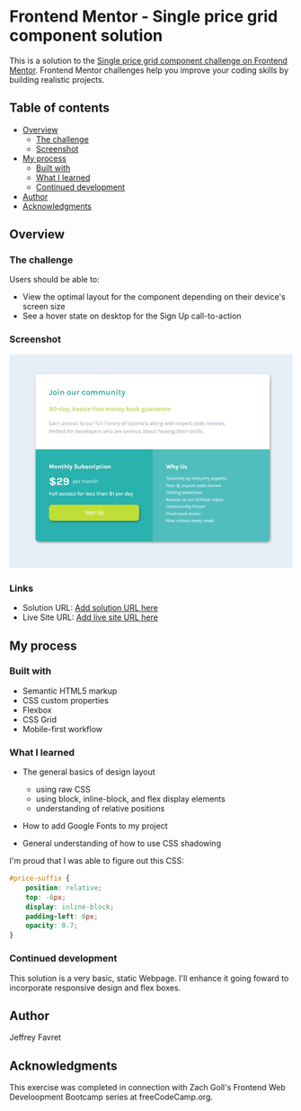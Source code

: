 # Frontend Mentor - Single price grid component solution

This is a solution to the [Single price grid component challenge on Frontend Mentor](https://www.frontendmentor.io/challenges/single-price-grid-component-5ce41129d0ff452fec5abbbc). Frontend Mentor challenges help you improve your coding skills by building realistic projects. 

## Table of contents

- [Overview](#overview)
  - [The challenge](#the-challenge)
  - [Screenshot](#screenshot)
- [My process](#my-process)
  - [Built with](#built-with)
  - [What I learned](#what-i-learned)
  - [Continued development](#continued-development)
- [Author](#author)
- [Acknowledgments](#acknowledgments)

## Overview

### The challenge

Users should be able to:

- View the optimal layout for the component depending on their device's screen size
- See a hover state on desktop for the Sign Up call-to-action

### Screenshot

![](./screenshot.jpg)

### Links

- Solution URL: [Add solution URL here](https://your-solution-url.com)
- Live Site URL: [Add live site URL here](https://your-live-site-url.com)

## My process

### Built with

- Semantic HTML5 markup
- CSS custom properties
- Flexbox
- CSS Grid
- Mobile-first workflow


### What I learned

- The general basics of design layout
    - using raw CSS
    - using block, inline-block, and flex display elements
    - understanding of relative positions 

- How to add Google Fonts to my project
- General understanding of how to use CSS shadowing  

I'm proud that I was able to figure out this CSS:

```css
#price-suffix {
    position: relative;
    top: -6px;
    display: inline-block;
    padding-left: 6px;
    opacity: 0.7;
}
```

### Continued development

This solution is a very basic, static Webpage. I'll enhance it going foward to
incorporate responsive design and flex boxes.

## Author
Jeffrey Favret

## Acknowledgments

This exercise was completed in connection with Zach Goll's Frontend Web Develoopment Bootcamp
series at freeCodeCamp.org. 

